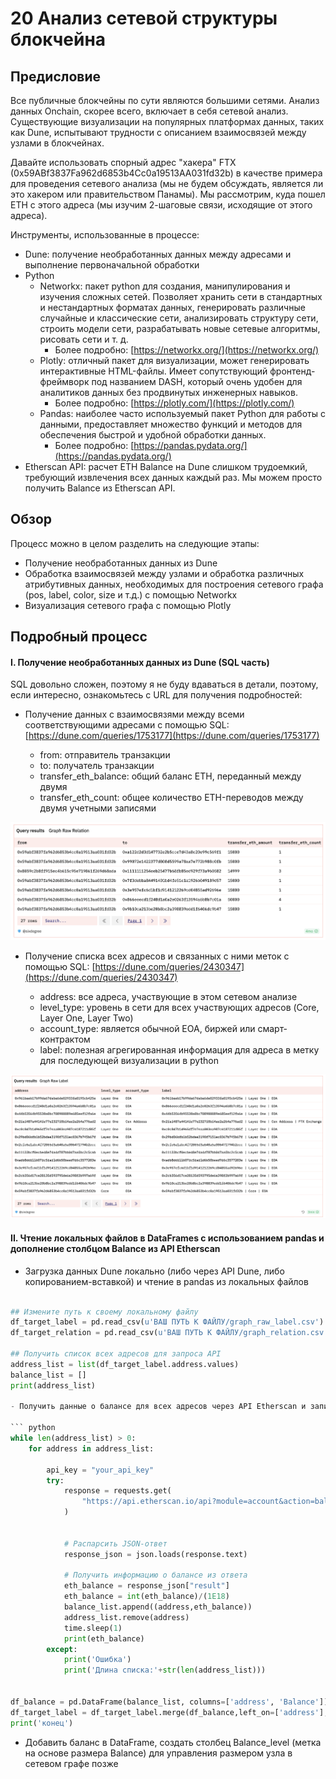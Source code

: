 # 20 Анализ сетевой структуры блокчейна

## Предисловие

Все публичные блокчейны по сути являются большими сетями. Анализ данных Onchain, скорее всего, включает в себя сетевой анализ. Существующие визуализации на популярных платформах данных, таких как Dune, испытывают трудности с описанием взаимосвязей между узлами в блокчейнах.

Давайте использовать спорный адрес "хакера" FTX (0x59ABf3837Fa962d6853b4Cc0a19513AA031fd32b) в качестве примера для проведения сетевого анализа (мы не будем обсуждать, является ли это хакером или правительством Панамы). Мы рассмотрим, куда пошел ETH с этого адреса (мы изучим 2-шаговые связи, исходящие от этого адреса).

Инструменты, использованные в процессе:

- Dune: получение необработанных данных между адресами и выполнение первоначальной обработки
- Python
  - Networkx: пакет python для создания, манипулирования и изучения сложных сетей. Позволяет хранить сети в стандартных и нестандартных форматах данных, генерировать различные случайные и классические сети, анализировать структуру сети, строить модели сети, разрабатывать новые сетевые алгоритмы, рисовать сети и т. д.
    - Более подробно: [https://networkx.org/](https://networkx.org/)
  - Plotly: отличный пакет для визуализации, может генерировать интерактивные HTML-файлы. Имеет сопутствующий фронтенд-фреймворк под названием DASH, который очень удобен для аналитиков данных без продвинутых инженерных навыков.
    - Более подробно: [https://plotly.com/](https://plotly.com/)
  - Pandas: наиболее часто используемый пакет Python для работы с данными, предоставляет множество функций и методов для обеспечения быстрой и удобной обработки данных.
    - Более подробно: [https://pandas.pydata.org/](https://pandas.pydata.org/)
- Etherscan API: расчет ETH Balance на Dune слишком трудоемкий, требующий извлечения всех данных каждый раз. Мы можем просто получить Balance из Etherscan API.

## Обзор

Процесс можно в целом разделить на следующие этапы:

- Получение необработанных данных из Dune
- Обработка взаимосвязей между узлами и обработка различных атрибутивных данных, необходимых для построения сетевого графа (pos, label, color, size и т.д.) с помощью Networkx
- Визуализация сетевого графа с помощью Plotly
## Подробный процесс

#### I. Получение необработанных данных из Dune (SQL часть)

SQL довольно сложен, поэтому я не буду вдаваться в детали, поэтому, если интересно, ознакомьтесь с URL для получения подробностей:

- Получение данных с взаимосвязями между всеми соответствующими адресами с помощью SQL: [https://dune.com/queries/1753177](https://dune.com/queries/1753177)

  - from: отправитель транзакции
  - to: получатель транзакции
  - transfer_eth_balance: общий баланс ETH, переданный между двумя
  - transfer_eth_count: общее количество ETH-переводов между двумя учетными записями

![](img/ch20_01-Graph-Raw-Relation.png)

- Получение списка всех адресов и связанных с ними меток с помощью SQL: [https://dune.com/queries/2430347](https://dune.com/queries/2430347)

  - address: все адреса, участвующие в этом сетевом анализе
  - level_type: уровень в сети для всех участвующих адресов (Core, Layer One, Layer Two)
  - account_type: является обычной EOA, биржей или смарт-контрактом
  - label: полезная агрегированная информация для адреса в метку для последующей визуализации в python

![](img/ch20_02-graph-raw-label.png)

#### II. Чтение локальных файлов в DataFrames с использованием pandas и дополнение столбцом Balance из API Etherscan

- Загрузка данных Dune локально (либо через API Dune, либо копированием-вставкой) и чтение в pandas из локальных файлов

``` python
    
## Измените путь к своему локальному файлу
df_target_label = pd.read_csv(u'ВАШ ПУТЬ К ФАЙЛУ/graph_raw_label.csv')
df_target_relation = pd.read_csv(u'ВАШ ПУТЬ К ФАЙЛУ/graph_relation.csv')

## Получить список всех адресов для запроса API
address_list = list(df_target_label.address.values)
balance_list = []
print(address_list)

- Получить данные о балансе для всех адресов через API Etherscan и записать в DataFrame

``` python
while len(address_list) > 0:
    for address in address_list:

        api_key = "your_api_key"
        try:
            response = requests.get(
                "https://api.etherscan.io/api?module=account&action=balance&address=" + address + "&tag=latest&apikey=" + api_key
            )


            # Распарсить JSON-ответ
            response_json = json.loads(response.text)

            # Получить информацию о балансе из ответа
            eth_balance = response_json["result"]
            eth_balance = int(eth_balance)/(1E18)
            balance_list.append((address,eth_balance))
            address_list.remove(address)
            time.sleep(1)
            print(eth_balance)
        except:
            print('Ошибка')
            print('Длина списка:'+str(len(address_list)))


df_balance = pd.DataFrame(balance_list, columns=['address', 'Balance'])
df_target_label = df_target_label.merge(df_balance,left_on=['address'],right_on=['address'],how='left')
print('конец')
```

- Добавить баланс в DataFrame, создать столбец Balance_level (метка на основе размера Balance) для управления размером узла в сетевом графе позже

``` python
    
```